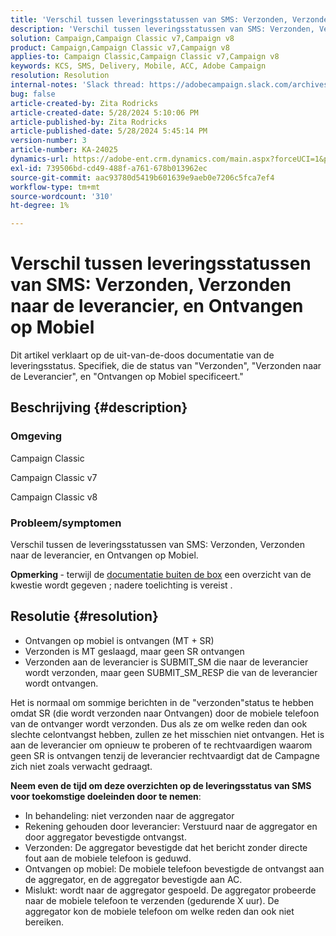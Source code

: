 ```yaml
---
title: 'Verschil tussen leveringsstatussen van SMS: Verzonden, Verzonden naar de leverancier, en Ontvangen op Mobiel'
description: 'Verschil tussen leveringsstatussen van SMS: Verzonden, Verzonden naar de leverancier, en Ontvangen op Mobiel'
solution: Campaign,Campaign Classic v7,Campaign v8
product: Campaign,Campaign Classic v7,Campaign v8
applies-to: Campaign Classic,Campaign Classic v7,Campaign v8
keywords: KCS, SMS, Delivery, Mobile, ACC, Adobe Campaign
resolution: Resolution
internal-notes: 'Slack thread: https://adobecampaign.slack.com/archives/C05C0R93W07/p1711386392282549      Internal Wiki from R&D: https://wiki.corp.adobe.com/pages/viewpage.action?spaceKey=neolane&title=SMS+connector+protocol+and+settings'
bug: false
article-created-by: Zita Rodricks
article-created-date: 5/28/2024 5:10:06 PM
article-published-by: Zita Rodricks
article-published-date: 5/28/2024 5:45:14 PM
version-number: 3
article-number: KA-24025
dynamics-url: https://adobe-ent.crm.dynamics.com/main.aspx?forceUCI=1&pagetype=entityrecord&etn=knowledgearticle&id=fb6d7b1b-151d-ef11-840a-000d3a372703
exl-id: 739506bd-cd49-488f-a761-678b013962ec
source-git-commit: aac93780d5419b601639e9aeb0e7206c5fca7ef4
workflow-type: tm+mt
source-wordcount: '310'
ht-degree: 1%

---
```


# Verschil tussen leveringsstatussen van SMS: Verzonden, Verzonden naar de leverancier, en Ontvangen op Mobiel


Dit artikel verklaart op de uit-van-de-doos documentatie van de leveringsstatus. Specifiek, die de status van &quot;Verzonden&quot;, &quot;Verzonden naar de Leverancier&quot;, en &quot;Ontvangen op Mobiel specificeert.&quot;





## Beschrijving {#description}


### Omgeving

Campaign Classic

Campaign Classic v7

Campaign Classic v8

### Probleem/symptomen

Verschil tussen de leveringsstatussen van SMS: Verzonden, Verzonden naar de leverancier, en Ontvangen op Mobiel.

<b>Opmerking </b>- terwijl de [documentatie buiten de box](https://experienceleague.adobe.com/en/docs/campaign-classic/using/sending-messages/monitoring-deliveries/delivery-statuses) een overzicht van de kwestie wordt gegeven ; nadere toelichting is vereist .


## Resolutie {#resolution}


- Ontvangen op mobiel is ontvangen (MT + SR)
- Verzonden is MT geslaagd, maar geen SR ontvangen
- Verzonden aan de leverancier is SUBMIT_SM die naar de leverancier wordt verzonden, maar geen SUBMIT_SM_RESP die van de leverancier wordt ontvangen.


Het is normaal om sommige berichten in de &quot;verzonden&quot;status te hebben omdat SR (die wordt verzonden naar Ontvangen) door de mobiele telefoon van de ontvanger wordt verzonden. Dus als ze om welke reden dan ook slechte celontvangst hebben, zullen ze het misschien niet ontvangen. Het is aan de leverancier om opnieuw te proberen of te rechtvaardigen waarom geen SR is ontvangen tenzij de leverancier rechtvaardigt dat de Campagne zich niet zoals verwacht gedraagt.



<b>Neem even de tijd om deze overzichten op de leveringsstatus van SMS voor toekomstige doeleinden door te nemen</b>:

- In behandeling: niet verzonden naar de aggregator
- Rekening gehouden door leverancier: Verstuurd naar de aggregator en door aggregator bevestigde ontvangst.
- Verzonden: De aggregator bevestigde dat het bericht zonder directe fout aan de mobiele telefoon is geduwd.
- Ontvangen op mobiel: De mobiele telefoon bevestigde de ontvangst aan de aggregator, en de aggregator bevestigde aan AC.
- Mislukt: wordt naar de aggregator gespoeld. De aggregator probeerde naar de mobiele telefoon te verzenden (gedurende X uur). De aggregator kon de mobiele telefoon om welke reden dan ook niet bereiken.
